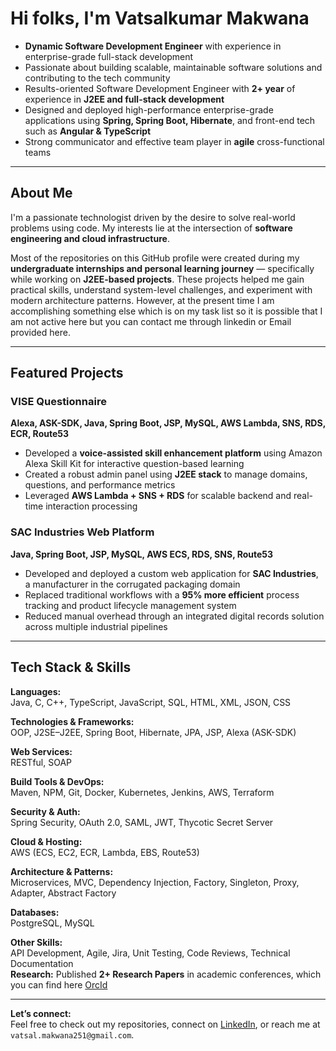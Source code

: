 # Hi folks, I'm Vatsalkumar Makwana

- **Dynamic Software Development Engineer** with experience in enterprise-grade full-stack development  
- Passionate about building scalable, maintainable software solutions and contributing to the tech community
- Results-oriented Software Development Engineer with **2+ year** of experience in **J2EE and full-stack development**
- Designed and deployed high-performance enterprise-grade applications using **Spring, Spring Boot, Hibernate**, and front-end tech such as **Angular & TypeScript**
- Strong communicator and effective team player in **agile** cross-functional teams

---

## About Me

I'm a passionate technologist driven by the desire to solve real-world problems using code. My interests lie at the intersection of **software engineering and cloud infrastructure**.

Most of the repositories on this GitHub profile were created during my **undergraduate internships and personal learning journey** — specifically while working on **J2EE-based projects**. These projects helped me gain practical skills, understand system-level challenges, and experiment with modern architecture patterns. However, at the present time I am accomplishing something else which is on my task list so it is possible that I am not active here but you can contact me through linkedin or Email provided here.

---

## Featured Projects

### VISE Questionnaire  
**Alexa, ASK-SDK, Java, Spring Boot, JSP, MySQL, AWS Lambda, SNS, RDS, ECR, Route53**  
- Developed a **voice-assisted skill enhancement platform** using Amazon Alexa Skill Kit for interactive question-based learning  
- Created a robust admin panel using **J2EE stack** to manage domains, questions, and performance metrics  
- Leveraged **AWS Lambda + SNS + RDS** for scalable backend and real-time interaction processing  

### SAC Industries Web Platform  
**Java, Spring Boot, JSP, MySQL, AWS ECS, RDS, SNS, Route53**  
- Developed and deployed a custom web application for **SAC Industries**, a manufacturer in the corrugated packaging domain  
- Replaced traditional workflows with a **95% more efficient** process tracking and product lifecycle management system  
- Reduced manual overhead through an integrated digital records solution across multiple industrial pipelines  

---

## Tech Stack & Skills

**Languages:**  
Java, C, C++, TypeScript, JavaScript, SQL, HTML, XML, JSON, CSS  

**Technologies & Frameworks:**  
OOP, J2SE–J2EE, Spring Boot, Hibernate, JPA, JSP, Alexa (ASK-SDK)  

**Web Services:**  
RESTful, SOAP  

**Build Tools & DevOps:**  
Maven, NPM, Git, Docker, Kubernetes, Jenkins, AWS, Terraform  

**Security & Auth:**  
Spring Security, OAuth 2.0, SAML, JWT, Thycotic Secret Server  

**Cloud & Hosting:**  
AWS (ECS, EC2, ECR, Lambda, EBS, Route53)  

**Architecture & Patterns:**  
Microservices, MVC, Dependency Injection, Factory, Singleton, Proxy, Adapter, Abstract Factory  

**Databases:**  
PostgreSQL, MySQL  

**Other Skills:**  
API Development, Agile, Jira, Unit Testing, Code Reviews, Technical Documentation  
**Research:** Published **2+ Research Papers** in academic conferences, which you can find here [OrcId](https://orcid.org/0009-0000-0645-639X)

---

**Let’s connect:**  
Feel free to check out my repositories, connect on [LinkedIn](https://www.linkedin.com/in/vatsalmakwana/), or reach me at `vatsal.makwana251@gmail.com`.



